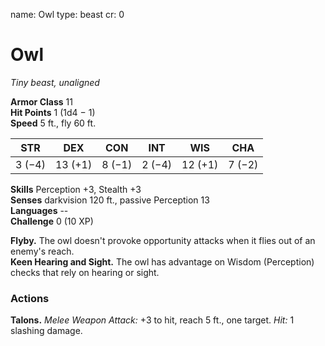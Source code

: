 name: Owl
type: beast
cr: 0

# Owl 
_Tiny beast, unaligned_

**Armor Class** 11    
**Hit Points** 1 (1d4 − 1)    
**Speed** 5 ft., fly 60 ft.

| STR     | DEX     | CON     | INT     | WIS     | CHA     |
|---------|---------|---------|---------|---------|---------|
| 3 (−4)  | 13 (+1) | 8 (−1)  | 2 (−4)  | 12 (+1) | 7 (−2)  |  

**Skills** Perception +3, Stealth +3    
**Senses** darkvision 120 ft., passive Perception 13    
**Languages** --    
**Challenge** 0 (10 XP) 

**Flyby.** The owl doesn't provoke opportunity attacks when it flies out of an enemy's reach.    
**Keen Hearing and Sight.** The owl has advantage on Wisdom (Perception) checks that rely on hearing or sight. 

### Actions 
**Talons.** _Melee Weapon Attack:_ +3 to hit, reach 5 ft., one target. _Hit:_ 1 slashing damage. 
